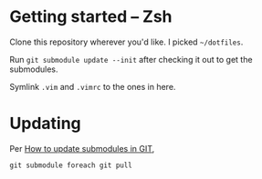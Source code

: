 Getting started – Zsh
=====================
Clone this repository wherever you'd like. I picked `~/dotfiles`.

Run `git submodule update --init`  after checking it out to get the submodules.

Symlink `.vim` and `.vimrc` to the ones in here.

Updating
========
Per [How to update submodules in GIT](https://stackoverflow.com/a/33714623), 

```
git submodule foreach git pull
```

